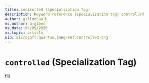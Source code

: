 ```yaml
---
title: controlled (Specialization Tag)
description: Keyword reference (specialization tag) controlled
author: gillenhaalb
ms.author: a-gibec
ms.date: 05/09/2020
ms.topic: article
uid: microsoft.quantum.lang-ref.controlled-tag
---
```


# `controlled` (Specialization Tag)

fill